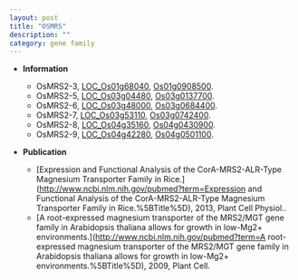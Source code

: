 ```yaml
---
layout: post
title: "OSMRS"
description: ""
category: gene family
---
```


* **Information**  
    + OsMRS2-3, [LOC_Os01g68040](http://rice.uga.edu/cgi-bin/ORF_infopage.cgi?orf=LOC_Os01g68040), [Os01g0908500](https://rapdb.dna.affrc.go.jp/locus/?name=Os01g0908500).
    + OsMRS2-5, [LOC_Os03g04480](http://rice.uga.edu/cgi-bin/ORF_infopage.cgi?orf=LOC_Os03g04480), [Os03g0137700](https://rapdb.dna.affrc.go.jp/locus/?name=Os03g0137700).
    + OsMRS2-6, [LOC_Os03g48000](http://rice.uga.edu/cgi-bin/ORF_infopage.cgi?orf=LOC_Os03g48000), [Os03g0684400](https://rapdb.dna.affrc.go.jp/locus/?name=Os03g0684400).
    + OsMRS2-7, [LOC_Os03g53110](http://rice.uga.edu/cgi-bin/ORF_infopage.cgi?orf=LOC_Os03g53110), [Os03g0742400](https://rapdb.dna.affrc.go.jp/locus/?name=Os03g0742400).
    + OsMRS2-8, [LOC_Os04g35160](http://rice.uga.edu/cgi-bin/ORF_infopage.cgi?orf=LOC_Os04g35160), [Os04g0430900](https://rapdb.dna.affrc.go.jp/locus/?name=Os04g0430900).
    + OsMRS2-9, [LOC_Os04g42280](http://rice.uga.edu/cgi-bin/ORF_infopage.cgi?orf=LOC_Os04g42280), [Os04g0501100](https://rapdb.dna.affrc.go.jp/locus/?name=Os04g0501100).

* **Publication**  
    + [Expression and Functional Analysis of the CorA-MRS2-ALR-Type Magnesium Transporter Family in Rice.](http://www.ncbi.nlm.nih.gov/pubmed?term=Expression and Functional Analysis of the CorA-MRS2-ALR-Type Magnesium Transporter Family in Rice.%5BTitle%5D), 2013, Plant Cell Physiol..
    + [A root-expressed magnesium transporter of the MRS2/MGT gene family in Arabidopsis thaliana allows for growth in low-Mg2+ environments.](http://www.ncbi.nlm.nih.gov/pubmed?term=A root-expressed magnesium transporter of the MRS2/MGT gene family in Arabidopsis thaliana allows for growth in low-Mg2+ environments.%5BTitle%5D), 2009, Plant Cell.


